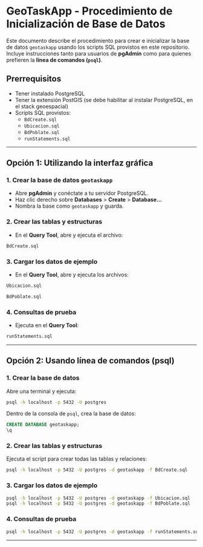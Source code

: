 # GeoTaskApp - Procedimiento de Inicialización de Base de Datos

Este documento describe el procedimiento para crear e inicializar la base de datos `geotaskapp` usando los scripts SQL provistos en este repositorio. Incluye instrucciones tanto para usuarios de **pgAdmin** como para quienes prefieren la **línea de comandos (`psql`)**.


## Prerrequisitos

- Tener instalado PostgreSQL
- Tener la extensión PostGIS (se debe habilitar al instalar PostgreSQL, en el stack geoespacial)
- Scripts SQL provistos:
  - `BdCreate.sql`
  - `Ubicacion.sql`
  - `BdPoblate.sql`
  - `runStatements.sql`

---

## Opción 1: Utilizando la interfaz gráfica

### 1. Crear la base de datos `geotaskapp`

- Abre **pgAdmin** y conéctate a tu servidor PostgreSQL.
- Haz clic derecho sobre **Databases** > **Create** > **Database…**
- Nombra la base como `geotaskapp` y guarda.


### 2. Crear las tablas y estructuras

- En el **Query Tool**, abre y ejecuta el archivo:
```sql
BdCreate.sql
```


### 3. Cargar los datos de ejemplo

- En el **Query Tool**, abre y ejecuta los archivos:

```bash
Ubicacion.sql
```
```bash
BdPoblate.sql
```


### 4. Consultas de prueba

- Ejecuta en el **Query Tool**:
```bash
runStatements.sql
```

---
## Opción 2: Usando línea de comandos (psql)

### 1. Crear la base de datos

Abre una terminal y ejecuta:

```bash
psql -h localhost -p 5432 -U postgres
```

Dentro de la consola de `psql`, crea la base de datos:

```sql
CREATE DATABASE geotaskapp;
\q
```

### 2. Crear las tablas y estructuras

Ejecuta el script para crear todas las tablas y relaciones:

```bash
psql -h localhost -p 5432 -U postgres -d geotaskapp -f BdCreate.sql
```

### 3. Cargar los datos de ejemplo

```bash
psql -h localhost -p 5432 -U postgres -d geotaskapp -f Ubicacion.sql
psql -h localhost -p 5432 -U postgres -d geotaskapp -f BdPoblate.sql
```

### 4. Consultas de prueba

```bash
psql -h localhost -p 5432 -U postgres -d geotaskapp -f runStatements.sql
```

---
